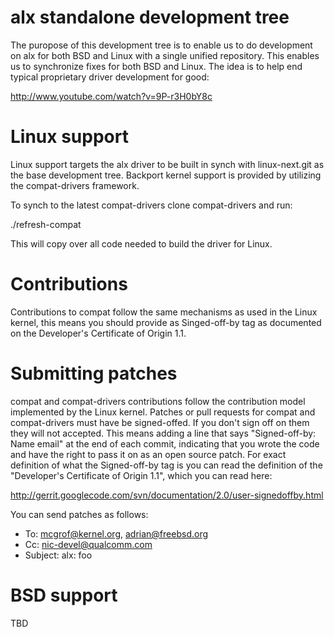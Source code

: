 # alx standalone development tree

The puropose of this development tree is to enable us to do development
on alx for both BSD and Linux with a single unified repository. This enables
us to synchronize fixes for both BSD and Linux. The idea is to help end
typical proprietary driver development for good:

http://www.youtube.com/watch?v=9P-r3H0bY8c

# Linux support

Linux support targets the alx driver to be built in synch with
linux-next.git as the base development tree. Backport kernel support
is provided by utilizing the compat-drivers framework.

To synch to the latest compat-drivers clone compat-drivers and run:

./refresh-compat

This will copy over all code needed to build the driver for Linux.

# Contributions

Contributions to compat follow the same mechanisms as used in the Linux kernel,
this means you should provide as Singed-off-by tag as documented on the
Developer's Certificate of Origin 1.1.

# Submitting patches

compat and compat-drivers contributions follow the contribution model
implemented by the Linux kernel. Patches or pull requests for compat and
compat-drivers must have be signed-offed. If you don't sign off on them they
will not accepted. This means adding a line that says "Signed-off-by: Name
email" at the end of each commit, indicating that you wrote the code and have
the right to pass it on as an open source patch. For exact definition of what
the Signed-off-by tag is you can read the definition of the "Developer's
Certificate of Origin 1.1", which you can read here:

http://gerrit.googlecode.com/svn/documentation/2.0/user-signedoffby.html

You can send patches as follows:

  * To: mcgrof@kernel.org, adrian@freebsd.org
  * Cc: nic-devel@qualcomm.com
  * Subject: alx: foo

# BSD support

TBD

